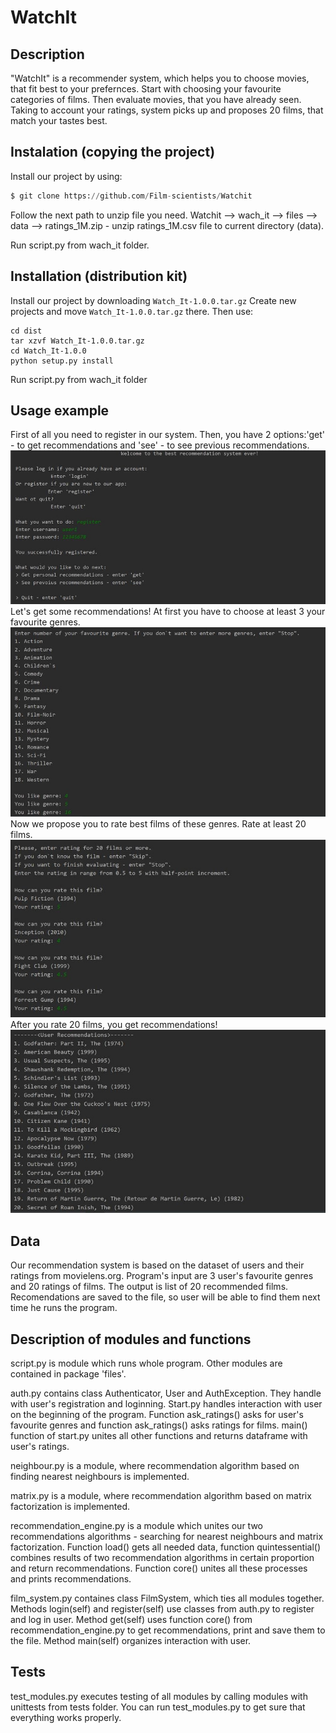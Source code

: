 # WatchIt
## Description
"WatchIt" is a recommender system, which helps you to choose movies, that fit best to your prefernces. Start with choosing your
favourite categories of films. Then evaluate movies, that you have already seen. Taking to account your ratings, system picks up and 
proposes 20 films, that match your tastes best. 
## Instalation (copying the project)
Install our project by using: 
```python
$ git clone https://github.com/Film-scientists/Watchit
```

Follow the next path to unzip file you need. Watchit --> wach_it --> files --> data --> ratings_1M.zip - unzip ratings_1M.csv file to current directory (data). 

Run script.py from wach_it folder. 

## Installation (distribution kit)
Install our project by downloading ``` Watch_It-1.0.0.tar.gz ```
Create new projects and move ``` Watch_It-1.0.0.tar.gz ``` there.
Then use:
```
cd dist
tar xzvf Watch_It-1.0.0.tar.gz
cd Watch_It-1.0.0
python setup.py install
```
Run script.py from wach_it folder

## Usage example
First of all you need to register in our system. Then, you have 2 options:'get' - to get recommendations and 'see' - to see previous recommendations. ![](images/start.jpg)
Let's get some recommendations! At first you have to choose at least 3 your favourite genres. ![](images/genres.jpg)
Now we propose you to rate best films of these genres. Rate at least 20 films. ![](images/rating.jpg)
After you rate 20 films, you get recommendations! ![](images/rec.jpg)
## Data 
Our recommendation system is based on the dataset of users and their ratings from movielens.org. Program's input are 3 user's favourite genres and 20 ratings of films. The output is list of 20 recommended films. Recomendations are saved to the file, so user will be able to find them next time he runs the program. 
## Description of modules and functions
script.py is module which runs whole program. Other modules are contained in package 'files'.

auth.py contains class Authenticator, User and AuthException. They handle with user's registration and loginning. Start.py handles interaction with user on the beginning of the program. Function ask_ratings() asks for user's favourite genres and function ask_ratings() asks ratings for films. main() function of start.py unites all other functions and returns dataframe with user's ratings. 

neighbour.py is a module, where recommendation algorithm based on finding nearest neighbours is implemented. 

matrix.py is a module, where recommendation algorithm based on matrix factorization is implemented. 


recommendation_engine.py is a module which unites our two recommendations algorithms - searching for nearest neighbours and matrix factorization. Function load() gets all needed data, function quintessential() combines results of two recommendation algorithms in certain proportion and return recommendations. Function core() unites all these processes and prints recommendations. 

film_system.py containes class FilmSystem, which ties all modules together. Methods login(self) and register(self) use classes from auth.py to register and log in user. Method get(self) uses function core() from recommendation_engine.py to get recommendations, print and save them to the file. Method main(self) organizes interaction with user.

## Tests
test_modules.py executes testing of all modules by calling modules with unittests from tests folder. You can run test_modules.py to get sure that everything works properly.

